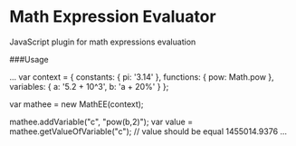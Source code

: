 # Math Expression Evaluator
JavaScript plugin for math expressions evaluation

###Usage

...
var context = {
    constants: {
        pi: '3.14'
    },
    functions: {
        pow: Math.pow
    },
    variables: {
        a: '5.2 + 10^3',
        b: 'a + 20%'
    }
};

var mathee = new MathEE(context);

mathee.addVariable("c", "pow(b,2)");
var value = mathee.getValueOfVariable("c");     // value should be equal 1455014.9376
...
